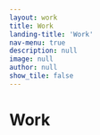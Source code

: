 ```yaml
---
layout: work
title: Work
landing-title: 'Work'
nav-menu: true
description: null
image: null
author: null
show_tile: false
---
```

<h1>Work</h1>
